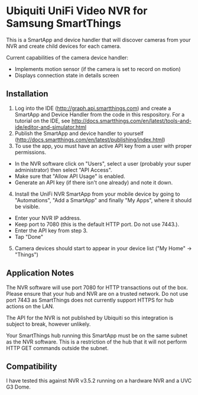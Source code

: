 # Ubiquiti UniFi Video NVR for Samsung SmartThings
This is a SmartApp and device handler that will discover cameras from your NVR and create child devices for each camera.

Current capabilities of the camera device handler:
  * Implements motion sensor (if the camera is set to record on motion)
  * Displays connection state in details screen 
  
  
## Installation
1. Log into the IDE (http://graph.api.smartthings.com) and create a SmartApp and Device Handler from the code in this respository.  For a tutorial on the IDE, see http://docs.smartthings.com/en/latest/tools-and-ide/editor-and-simulator.html 
2.  Publish the SmartApp and device handler to yourself (http://docs.smartthings.com/en/latest/publishing/index.html)
3.  To use the app, you must have an active API key from a user with proper permissions.  
  * In the NVR software click on "Users", select a user (probably your super administrator) then select "API Access".
  * Make sure that "Allow API Usage" is enabled.
  * Generate an API key (if there isn't one already) and note it down.
4.  Install the UniFi NVR SmartApp from your mobile device by going to "Automations", "Add a SmartApp" and finally "My Apps", where it should be visible.
  * Enter your NVR IP address.
  * Keep port to 7080 (this is the default HTTP port.  Do not use 7443.).
  * Enter the API key from step 3.
  * Tap "Done"
5.  Camera devices should start to appear in your device list ("My Home" -> "Things")

## Application Notes
The NVR software will use port 7080 for HTTP transactions out of the box.  Please ensure that your hub and NVR are on a trusted network.  Do not use port 7443 as SmartThings does not currently support HTTPS for hub actions on the LAN.

The API for the NVR is not published by Ubiquiti so this integration is subject to break, however unlikely.  

Your SmartThings hub running this SmartApp must be on the same subnet as the NVR software.  This is a restriction of the hub that it will not perform HTTP GET commands outside the subnet.

## Compatibility
I have tested this against NVR v3.5.2 running on a hardware NVR and a UVC G3 Dome.
